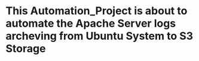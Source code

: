 # This Automation_Project is about to automate the Apache Server logs archeving from Ubuntu System to S3 Storage
